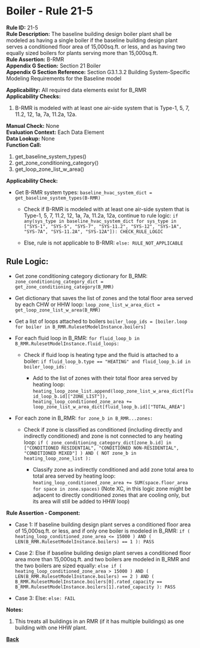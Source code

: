 
# Boiler - Rule 21-5  

**Rule ID:** 21-5  
**Rule Description:** The baseline building design boiler plant shall be modeled as having a single boiler if the baseline building design plant serves a conditioned floor area of 15,000sq.ft. or less, and as having two equally sized boilers for plants serving more than 15,000sq.ft.  
**Rule Assertion:** B-RMR  
**Appendix G Section:** Section 21 Boiler  
**Appendix G Section Reference:** Section G3.1.3.2 Building System-Specific Modeling Requirements for the Baseline model  

**Applicability:** All required data elements exist for B_RMR  
**Applicability Checks:**  

1. B-RMR is modeled with at least one air-side system that is Type-1, 5, 7, 11.2, 12, 1a, 7a, 11.2a, 12a.

**Manual Check:** None  
**Evaluation Context:** Each Data Element  
**Data Lookup:** None  
**Function Call:**

  1. get_baseline_system_types()
  2. get_zone_conditioning_category()
  3. get_loop_zone_list_w_area()

**Applicability Check:**

- Get B-RMR system types: `baseline_hvac_system_dict = get_baseline_system_types(B-RMR)`
  
  - Check if B-RMR is modeled with at least one air-side system that is Type-1, 5, 7, 11.2, 12, 1a, 7a, 11.2a, 12a, continue to rule logic: `if any(sys_type in baseline_hvac_system_dict for sys_type in ["SYS-1", "SYS-5", "SYS-7", "SYS-11.2", "SYS-12", "SYS-1A", "SYS-7A", "SYS-11.2A", "SYS-12A"]): CHECK_RULE_LOGIC`

  - Else, rule is not applicable to B-RMR: `else: RULE_NOT_APPLICABLE`

## Rule Logic:  

- Get zone conditioning category dictionary for B_RMR: `zone_conditioning_category_dict = get_zone_conditioning_category(B_RMR)`

- Get dictionary that saves the list of zones and the total floor area served by each CHW or HHW loop: `loop_zone_list_w_area_dict = get_loop_zone_list_w_area(B_RMR)`

- Get a list of loops attached to boilers `boiler_loop_ids = [boiler.loop for boiler in B_RMR.RulesetModelInstance.boilers]`

- For each fluid loop in B_RMR: `for fluid_loop_b in B_RMR.RulesetModelInstance.fluid_loops:`

  - Check if fluid loop is heating type and the fluid is attached to a boiler: `if fluid_loop_b.type == "HEATING" and fluid_loop_b.id in boiler_loop_ids:`

    - Add to the list of zones with their total floor area served by heating loop: `heating_loop_zone_list.append(loop_zone_list_w_area_dict[fluid_loop_b.id]["ZONE_LIST"]), heating_loop_conditioned_zone_area += loop_zone_list_w_area_dict[fluid_loop_b.id]["TOTAL_AREA"]`

- For each zone in B_RMR: `for zone_b in B_RMR...zones:`

  - Check if zone is classified as conditioned (including directly and indirectly conditioned) and zone is not connected to any heating loop: `if ( zone_conditioning_category_dict[zone_b.id] in ["CONDITIONED RESIDENTIAL", "CONDITIONED NON-RESIDENTIAL", "CONDITIONED MIXED"] ) AND ( NOT zone_b in heating_loop_zone_list ):`

    - Classify zone as indirectly conditioned and add zone total area to total area served by heating loop: `heating_loop_conditioned_zone_area += SUM(space.floor_area for space in zone.spaces)` (Note XC, in this logic zone might be adjacent to directly conditioned zones that are cooling only, but its area will still be added to HHW loop)

**Rule Assertion - Component:**

- Case 1: If baseline building design plant serves a conditioned floor area of 15,000sq.ft. or less, and if only one boiler is modeled in B_RMR: `if ( heating_loop_conditioned_zone_area <= 15000 ) AND ( LEN(B_RMR.RulesetModelInstance.boilers) == 1 ): PASS`

- Case 2: Else if baseline building design plant serves a conditioned floor area more than 15,000sq.ft. and two boilers are modeled in B_RMR and the two boilers are sized equally: `else if ( heating_loop_conditioned_zone_area > 15000 ) AND ( LEN(B_RMR.RulesetModelInstance.boilers) == 2 ) AND ( B_RMR.RulesetModelInstance.boilers[0].rated_capacity == B_RMR.RulesetModelInstance.boilers[1].rated_capacity ): PASS`

- Case 3: Else: `else: FAIL`

**Notes:**

1. This treats all buildings in an RMR (if it has multiple buildings) as one building with one HHW plant.


**[Back](../_toc.md)**